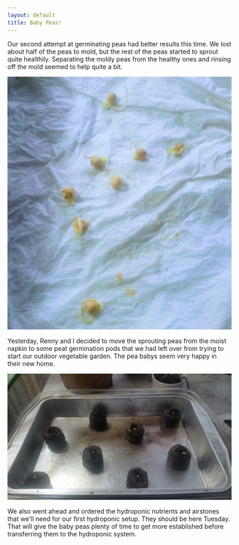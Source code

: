 ```yaml
---
layout: default
title: Baby Peas!
---
```


Our second attempt at germinating peas had better results this time. We lost about half of the peas to mold, but the rest of the peas started to sprout quite healthily. Separating the moldy peas from the healthy ones and rinsing off the mold seemed to help quite a bit.

![Picture of sprouting peas](../images/20161217_095137.jpg)

Yesterday, Renny and I decided to move the sprouting peas from the moist napkin to some peat germination pods that we had left over from trying to start our outdoor vegetable garden. The pea babys seem very happy in their new home.

![Picture of peas in peat](../images/20161217_100150.jpg)

We also went ahead and ordered the hydroponic nutrients and airstones that we'll need for our first hydroponic setup. They should be here Tuesday. That will give the baby peas plenty of time to get more established before transferring them to the hydroponic system.
